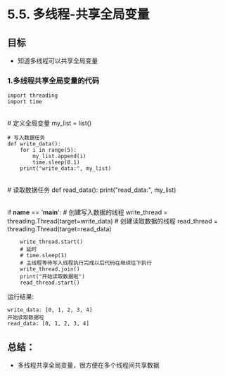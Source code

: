 # 5.5. 多线程-共享全局变量

目标
--

*   知道多线程可以共享全局变量

### 1.多线程共享全局变量的代码


    import threading
    import time


​    
    # 定义全局变量
    my_list = list()
    
    # 写入数据任务
    def write_data():
        for i in range(5):
            my_list.append(i)
            time.sleep(0.1)
        print("write_data:", my_list)


​    
    # 读取数据任务
    def read_data():
        print("read_data:", my_list)


​    
    if __name__ == '__main__':
        # 创建写入数据的线程
        write_thread = threading.Thread(target=write_data)
        # 创建读取数据的线程
        read_thread = threading.Thread(target=read_data)
    
        write_thread.start()
        # 延时
        # time.sleep(1)
        # 主线程等待写入线程执行完成以后代码在继续往下执行
        write_thread.join()
        print("开始读取数据啦")
        read_thread.start()


运行结果:

    write_data: [0, 1, 2, 3, 4]
    开始读取数据啦
    read_data: [0, 1, 2, 3, 4]


总结：
---

*   多线程共享全局变量，很方便在多个线程间共享数据